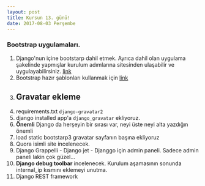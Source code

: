 ```yaml
---
layout: post
title: Kursun 13. günü!
date: 2017-08-03 Perşembe
---
```


### Bootstrap uygulamaları.

1. Django'nun içine bootstarp dahil etmek. Ayrıca dahil olan uygulama şakelinde yapmışlar kurulum adımlarına sitesinden ulaşabilir ve uygulayabilirsiniz. [link](https://github.com/dyve/django-bootstrap3)
2. Bootstrap hazır şablonları kullanmak için [link](https://bootswatch.com/)
3. ## Gravatar ekleme
4. requirements.txt `django-gravatar2`
5. django installed app'a `django_gravatar` ekliyoruz.
6. **Önemli** Django da herşeyin bir sırası var, neyi üste neyi alta yazdığın önemli
7. load static bootstarp3 gravatar sayfanın başına ekliyoruz
8. Quora isimli site incelenecek.
9. Django Grappelli - Django jet -  Djanggo için admin paneli. Sadece admin paneli lakin çok güzel...
10. **Django debug toolbar** incelenecek. Kurulum aşamasının sonunda internal_ip kısmını eklemeyi unutma.
1. Django REST framework 
